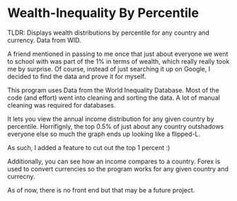 # Wealth-Inequality By Percentile

TLDR: Displays wealth distributions by percentile for any country and currency. Data from WID.


A friend mentioned in passing to me once that just about everyone we went to school with was part of the 1% in terms of wealth, which really really took me by surprise.
Of course, instead of just searching it up on Google, I decided to find the data and prove it for myself. 


This program uses Data from the World Inequality Database. Most of the code (and effort) went into cleaning and sorting the data. A lot of manual cleaning was required for databases. 

It lets you view the annual income distribution for any given country by percentile. Horrifignly, the top 0.5% of just about any country outshadows everyone else so much the graph ends up looking like a flipped-L. 

As such, I added a feature to cut out the top 1 percent :)

Additionally, you can see how an income compares to a country. Forex is used to convert currencies so the program works for any given country and currecny.


As of now, there is no front end but that may be a future project. 

